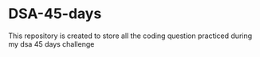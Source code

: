 # DSA-45-days
This repository is created to store all the coding question practiced during my dsa 45 days challenge
